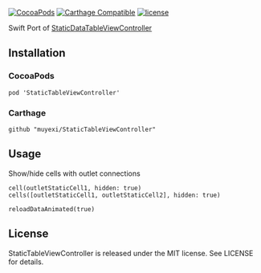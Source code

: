 
[![CocoaPods](https://img.shields.io/cocoapods/v/StaticTableViewController.svg?maxAge=2592000)](muyexi)
[![Carthage Compatible](https://img.shields.io/badge/Carthage-compatible-4BC51D.svg?style=flat)](https://github.com/Carthage/Carthage)
[![license](https://img.shields.io/github/license/mashape/apistatus.svg?maxAge=2592000)](https://muyexi.im)

Swift Port of [StaticDataTableViewController](https://github.com/peterpaulis/StaticDataTableViewController)

## Installation

### CocoaPods

```
pod 'StaticTableViewController'
```

### Carthage

```
github "muyexi/StaticTableViewController"
```

## Usage

Show/hide cells with outlet connections

```
cell(outletStaticCell1, hidden: true)
cells([outletStaticCell1, outletStaticCell2], hidden: true)

reloadDataAnimated(true)
```

## License

StaticTableViewController is released under the MIT license. See LICENSE for details.
